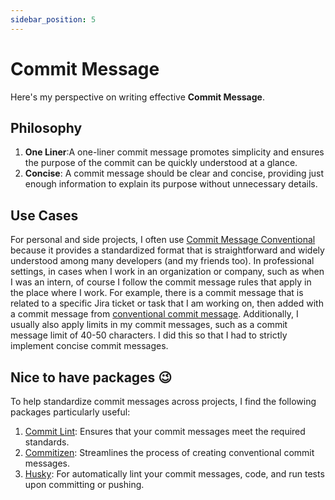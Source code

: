 ```yaml
---
sidebar_position: 5
---
```


# Commit Message

Here's my perspective on writing effective **Commit Message**.

## Philosophy

1. **One Liner**:A one-liner commit message promotes simplicity and ensures the purpose of the commit can be quickly understood at a glance.
2. **Concise**: A commit message should be clear and concise, providing just enough information to explain its purpose without unnecessary details.

## Use Cases

For personal and side projects, I often use [Commit Message Conventional](https://www.conventionalcommits.org/en/v1.0.0/) because it provides a standardized format that is straightforward and widely understood among many developers (and my friends too). In professional settings, in cases when I work in an organization or company, such as when I was an intern, of course I follow the commit message rules that apply in the place where I work. For example, there is a commit message that is related to a specific Jira ticket or task that I am working on, then added with a commit message from [conventional commit message](https://www.conventionalcommits.org/en/v1.0.0/). Additionally, I usually also apply limits in my commit messages, such as a commit message limit of 40-50 characters. I did this so that I had to strictly implement concise commit messages.

## Nice to have packages 😉

To help standardize commit messages across projects, I find the following packages particularly useful:

1. [Commit Lint](https://commitlint.js.org/): Ensures that your commit messages meet the required standards.
2. [Commitizen](https://commitizen.github.io/cz-cli/): Streamlines the process of creating conventional commit messages.
3. [Husky](https://typicode.github.io/husky/): For automatically lint your commit messages, code, and run tests upon committing or pushing.